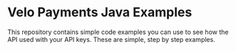 # Velo Payments Java Examples

This repository contains simple code examples you can use to see how the API used with your API keys. These are 
simple, step by step examples. 
